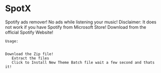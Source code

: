 # SpotX
Spotify ads remover! No ads while listening your music!
  Disclaimer: It does not work if you have Spotify from Microsoft Store! Download from the official Spotify Website!                                 
                                      
	Usage:

    
    Download the Zip file!
       Extract the files
       Click to Install New Theme Batch file wait a few second and thats it!
       
       
